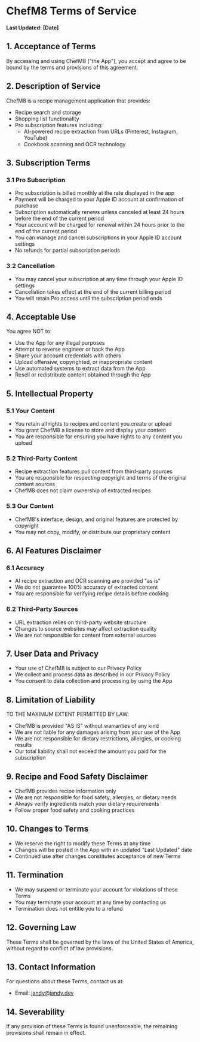 # ChefM8 Terms of Service

**Last Updated: [Date]**

## 1. Acceptance of Terms

By accessing and using ChefM8 ("the App"), you accept and agree to be bound by the terms and provisions of this agreement.

## 2. Description of Service

ChefM8 is a recipe management application that provides:
- Recipe search and storage
- Shopping list functionality
- Pro subscription features including:
  - AI-powered recipe extraction from URLs (Pinterest, Instagram, YouTube)
  - Cookbook scanning and OCR technology

## 3. Subscription Terms

### 3.1 Pro Subscription
- Pro subscription is billed monthly at the rate displayed in the app
- Payment will be charged to your Apple ID account at confirmation of purchase
- Subscription automatically renews unless canceled at least 24 hours before the end of the current period
- Your account will be charged for renewal within 24 hours prior to the end of the current period
- You can manage and cancel subscriptions in your Apple ID account settings
- No refunds for partial subscription periods

### 3.2 Cancellation
- You may cancel your subscription at any time through your Apple ID settings
- Cancellation takes effect at the end of the current billing period
- You will retain Pro access until the subscription period ends

## 4. Acceptable Use

You agree NOT to:
- Use the App for any illegal purposes
- Attempt to reverse engineer or hack the App
- Share your account credentials with others
- Upload offensive, copyrighted, or inappropriate content
- Use automated systems to extract data from the App
- Resell or redistribute content obtained through the App

## 5. Intellectual Property

### 5.1 Your Content
- You retain all rights to recipes and content you create or upload
- You grant ChefM8 a license to store and display your content
- You are responsible for ensuring you have rights to any content you upload

### 5.2 Third-Party Content
- Recipe extraction features pull content from third-party sources
- You are responsible for respecting copyright and terms of the original content sources
- ChefM8 does not claim ownership of extracted recipes

### 5.3 Our Content
- ChefM8's interface, design, and original features are protected by copyright
- You may not copy, modify, or distribute our proprietary content

## 6. AI Features Disclaimer

### 6.1 Accuracy
- AI recipe extraction and OCR scanning are provided "as is"
- We do not guarantee 100% accuracy of extracted content
- You are responsible for verifying recipe details before cooking

### 6.2 Third-Party Sources
- URL extraction relies on third-party website structure
- Changes to source websites may affect extraction quality
- We are not responsible for content from external sources

## 7. User Data and Privacy

- Your use of ChefM8 is subject to our Privacy Policy
- We collect and process data as described in our Privacy Policy
- You consent to data collection and processing by using the App

## 8. Limitation of Liability

TO THE MAXIMUM EXTENT PERMITTED BY LAW:
- ChefM8 is provided "AS IS" without warranties of any kind
- We are not liable for any damages arising from your use of the App
- We are not responsible for dietary restrictions, allergies, or cooking results
- Our total liability shall not exceed the amount you paid for the subscription

## 9. Recipe and Food Safety Disclaimer

- ChefM8 provides recipe information only
- We are not responsible for food safety, allergies, or dietary needs
- Always verify ingredients match your dietary requirements
- Follow proper food safety and cooking practices

## 10. Changes to Terms

- We reserve the right to modify these Terms at any time
- Changes will be posted in the App with an updated "Last Updated" date
- Continued use after changes constitutes acceptance of new Terms

## 11. Termination

- We may suspend or terminate your account for violations of these Terms
- You may terminate your account at any time by contacting us
- Termination does not entitle you to a refund

## 12. Governing Law

These Terms shall be governed by the laws of the United States of America, without regard to conflict of law provisions.

## 13. Contact Information

For questions about these Terms, contact us at:
- Email: jandy@jandy.dev

## 14. Severability

If any provision of these Terms is found unenforceable, the remaining provisions shall remain in effect.
